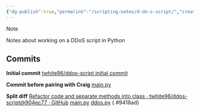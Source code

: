 ```yaml
---
{"dg-publish":true,"permalink":"/scripting-notes/d-do-s-script/","created":"","updated":""}
---
```


> [!note] 
> Notes about working on a DDoS script in Python
> 


## Commits

**Initial commit**
[twhite96/ddos-script initial commit](https://github.com/twhite96/ddos-script/tree/1d2ff5999ad5ea26893ad67ca809c8805e3774f5)

**Commit before pairing with Craig**
[main.py](https://github.com/twhite96/ddos-script/blob/51f9105efabe6f6bae2769db50ba6ff68cb7b22d/main.py)

**Split diff**
[Refactor code and separate methods into class · twhite96/ddos-script@904ec77 · GitHub](https://github.com/twhite96/ddos-script/commit/904ec779328260a6a7f0221e02099288ef2f51b2)
[main.py](https://github.com/twhite96/ddos-script/blob/904ec779328260a6a7f0221e02099288ef2f51b2/main.py)
[ddos.py](https://github.com/twhite96/ddos-script/blob/904ec779328260a6a7f0221e02099288ef2f51b2/src/ddos.py)
{ #9418ad}

